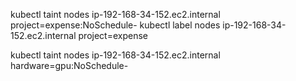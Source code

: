 kubectl taint nodes ip-192-168-34-152.ec2.internal project=expense:NoSchedule-
kubectl label nodes ip-192-168-34-152.ec2.internal project=expense

kubectl taint nodes ip-192-168-34-152.ec2.internal hardware=gpu:NoSchedule-